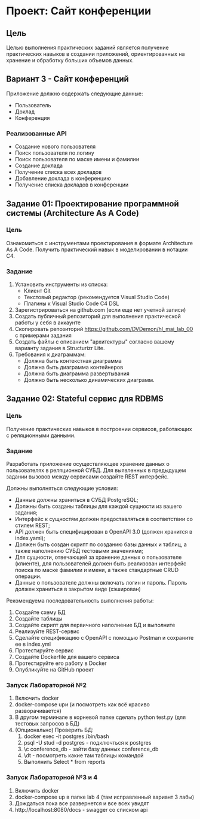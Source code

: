 # Проект: Сайт конференции

## Цель
Целью выполнения практических заданий является получение практических навыков в создании приложений, ориентированных на хранение и обработку больших объемов данных.

## Вариант 3 - Сайт конференций
Приложение должно содержать следующие данные:
- Пользователь
- Доклад
- Конференция

### Реализованные API
- Создание нового пользователя
- Поиск пользователя по логину
- Поиск пользователя по маске имени и фамилии
- Создание доклада
- Получение списка всех докладов
- Добавление доклада в конференцию
- Получение списка докладов в конференции

## Задание 01: Проектирование программной системы (Architecture As A Code)
### Цель
Ознакомиться с инструментами проектирования в формате Architecture As A Code. Получить практический навык в моделировании в нотации C4.

### Задание
1. Установить инструменты из списка:
    - Клиент Git
    - Текстовый редактор (рекомендуется Visual Studio Code)
    - Плагины к Visual Studio Code C4 DSL
2. Зарегистрироваться на github.com (если еще нет учетной записи)
3. Создать публичный репозиторий для выполнения практической работы у себя в аккаунте
4. Скопировать репозиторий https://github.com/DVDemon/hl_mai_lab_00 с примерами задания
5. Создать файлы с описанием "архитектуры" согласно вашему варианту задания в Structurizr Lite.
6. Требования к диаграммам:
    - Должна быть контекстная диаграмма
    - Должна быть диаграмма контейнеров
    - Должна быть диаграмма развертывания
    - Должно быть несколько динамических диаграмм.

## Задание 02: Stateful сервис для RDBMS

### Цель
Получение практических навыков в построении сервисов, работающих с
реляционными данными.

### Задание
Разработать приложение осуществляющее хранение данных о пользователях в
реляционной СУБД. Для выявленных в предыдущем задании вызовов между
сервисами создайте REST интерфейс.

Должны выполняться следующие условия:
- Данные должны храниться в СУБД PostgreSQL;
- Должны быть созданы таблицы для каждой сущности из вашего задания;
- Интерфейс к сущностям должен предоставляться в соответствии со стилем REST;
- API должен быть специфицирован в OpenAPI 3.0 (должен хранится в index.yaml);
- Должен быть создан скрипт по созданию базы данных и таблиц, а также
наполнению СУБД тестовыми значениями;
- Для сущности, отвечающей за хранение данных о пользователе (клиенте), для
пользователей должен быть реализован интерфейс поиска по маске фамилии и
имени, а также стандартные CRUD операции.
- Данные о пользователе должны включать логин и пароль. Пароль должен
храниться в закрытом виде (хэширован)

Рекомендуема последовательность выполнения работы:
1. Создайте схему БД
2. Создайте таблицы
3. Создайте скрипт для первичного наполнение БД и выполните
4. Реализуйте REST-сервис
5. Сделайте спецификацию с OpenAPI с помощью Postman и сохраните ее в
index.yml
6. Протестируйте сервис
7. Создайте Dockerfile для вашего сервиса
8. Протестируйте его работу в Docker
9. Опубликуйте на GitHub проект

### Запуск Лабораторной №2 
1. Включить docker
2. docker-compose upи (и посмотреть как всё красиво разворачивается)
3. В другом терминале в корневой папке сделать python test.py (для тестовых запросов в БД)
4. (Опционально) Проверить БД:
    1. docker exec -it postgres /bin/bash
    2. psql -U stud -d postgres - подключться к postgres
    3. \c conference_db - зайти базу данных conference_db
    4. \dt - посмотреть какие там таблицы командой
    5. Выполнить Select * from reports

### Запуск Лабораторной №3 и 4
1. Включить docker
2. docker-compose up в папке lab 4 (там исправленный вариант 3 лабы)
3. Дождаться пока все развернется и все всех увидят
4. http://localhost:8080/docs - swagger со списком api
